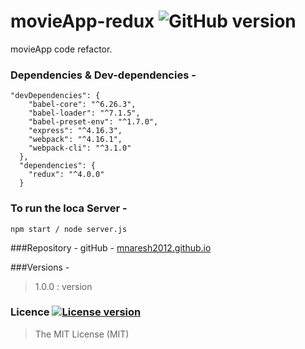 # movieApp-redux ![GitHub version](http://img.shields.io/badge/version-0.0.1-brightgreen.svg)
movieApp code refactor.

### Dependencies & Dev-dependencies -
```
"devDependencies": {
    "babel-core": "^6.26.3",
    "babel-loader": "^7.1.5",
    "babel-preset-env": "^1.7.0",
    "express": "^4.16.3",
    "webpack": "^4.16.1",
    "webpack-cli": "^3.1.0"
  },
  "dependencies": {
    "redux": "^4.0.0"
  }
```

### To run the loca Server -
```
npm start / node server.js
```

###Repository -
gitHub -  [mnaresh2012.github.io](http://mnaresh2012.github.io/index.html)


###Versions -
> 1.0.0 : version

### Licence [![License version](http://img.shields.io/badge/License-MIT-red.svg)]()
> The MIT License (MIT)
